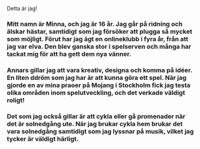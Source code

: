 <!DOCTYPE html>
<htlm>
<h1></h1> Detta är jag!
<h3> Mitt namn är Minna, och jag är 16 år. Jag går på ridning och älskar hästar, samtidigt som jag försöker att plugga så mycket som möjligt. Förut har jag ägt en onlineklubb i fyra år, från att jag var elva. Den blev ganska stor i spelserven och många har tackat mig för att ha gett dem nya vänner. <h3>

<h3> Annars gillar jag att vara kreativ, designa och komma på idéer. En liten ddröm som jag har är att kunna göra ett spel. När jag gjorde en av mina praoer på Mojang i Stockholm fick jag testa olika områden inom spelutveckling, och det verkade väldigt roligt! <h3>
<h3> Det som jag också gillar är att cykla eller gå promenader när det är solnedgång ute. När jag brukar cykla hem brukar det vara solnedgång samtidigt som jag lyssnar på musik, vilket jag tycker är väldigt härligt.<h3>
